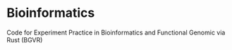 # Bioinformatics
Code for Experiment Practice in Bioinformatics and Functional Genomic via Rust (BGVR)

